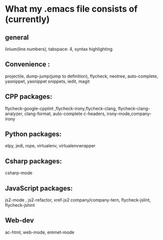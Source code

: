 # What my .emacs file consists of (currently)

## general
linium(line numbers), tabspace: 4, syntax highlighting

## Convenience :
projectile, dump-jump(jump to definition), flycheck, neotree,
auto-complete, yasnippet, yasnippet snippets, iedit, magit

## CPP packages: 
flycheck-google-cpplint ,flycheck-irony,flycheck-clang, flycheck-clang-analyzer, clang-format, auto-complete c-headers, irony-mode,company-irony 

## Python packages: 
elpy, jedi, rope, virtualenv, virtualenvwrapper

## Csharp packages:
csharp-mode

## JavaScript packages:
js2-mode , js2-refactor, xref-js2 company/company-tern, flycheck-jslint, flycheck-jshint

## Web-dev
ac-html, web-mode, emmet-mode
